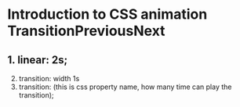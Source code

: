 # Introduction to CSS animation TransitionPreviousNext

## 1. linear: 2s;

2. transition: width 1s
3. transition: (this is css property name, how many time can play the transition);
